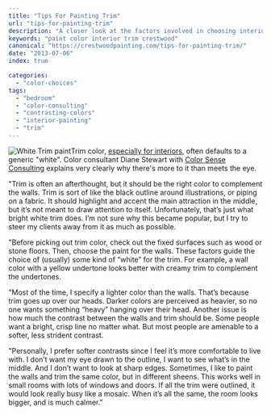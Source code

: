 ```yaml
---
title: "Tips For Painting Trim"
url: "tips-for-painting-trim"
description: "A closer look at the factors involved in choosing interior trim paint colors."
keywords: "paint color interior trim crestwood"
canonical: "https://crestwoodpainting.com/tips-for-painting-trim/"
date: "2013-07-06"
index: true

categories:
  - "color-choices"
tags:
  - "bedroom"
  - "color-consulting"
  - "contrasting-colors"
  - "interior-painting"
  - "trim"
---
```


![White Trim paint](/images/white-trim-paint.webp)Trim color, [especially for interiors](/interior-painter-kansas-city/), often defaults to a generic "white". Color consultant Diane Stewart with [Color Sense Consulting](http://www.colorsenseconsulting.com/) explains very clearly why there's more to it than meets the eye.

"Trim is often an afterthought, but it should be the right color to complement the walls. Trim is sort of like the black outline around illustrations, or piping on a fabric. It should highlight and accent the main attraction in the middle, but it’s not meant to draw attention to itself. Unfortunately, that’s just what bright white trim does. I’m not sure why this became popular, but I try to steer my clients away from it as much as possible.

"Before picking out trim color, check out the fixed surfaces such as wood or stone floors. Then, choose the paint for the walls. These factors guide the choice of (usually) some kind of “white” for the trim. For example, a wall color with a yellow undertone looks better with creamy trim to complement the undertones.

"Most of the time, I specify a lighter color than the walls. That’s because trim goes up over our heads. Darker colors are perceived as heavier, so no one wants something “heavy” hanging over their head. Another issue is how much the contrast between the walls and trim should be. Some people want a bright, crisp line no matter what. But most people are amenable to a softer, less strident contrast.

"Personally, I prefer softer contrasts since I feel it’s more comfortable to live with. I don’t want my eye drawn to the outline, I want to see what’s in the middle. And I don’t want to look at sharp edges. Sometimes, I like to paint the walls and trim the same color, but in different sheens. This works well in small rooms with lots of windows and doors. If all the trim were outlined, it would look really busy like a mosaic. When it’s all the same, the room looks bigger, and is much calmer."
